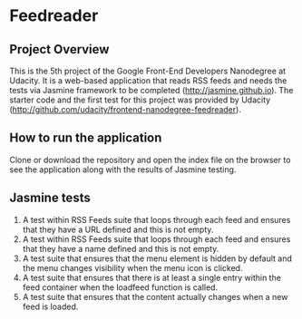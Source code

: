 # Feedreader

## Project Overview

This is the 5th project of the Google Front-End Developers Nanodegree at Udacity. It is a web-based application that reads RSS feeds and needs the tests via Jasmine framework to be completed (http://jasmine.github.io). The starter code and the first test for this project was provided by Udacity (http://github.com/udacity/frontend-nanodegree-feedreader).

## How to run the application

Clone or download the repository and open the index file on the browser to see the application along with the results of Jasmine testing. 

## Jasmine tests

1. A test within RSS Feeds suite that loops through each feed and ensures that they have a URL defined and this is not empty.
2. A test within RSS Feeds suite that loops through each feed and ensures that they have a name defined and this is not empty.
3. A test suite that ensures that the menu element is hidden by default and the menu changes visibility when the menu icon is clicked.
4. A test suite that ensures that there is at least a single entry within the feed container when the loadfeed function is called.
5. A test suite that ensures that the content actually changes when a new feed is loaded.
